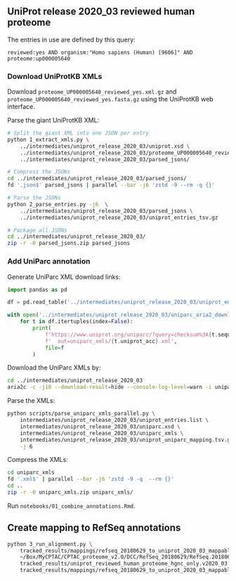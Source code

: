 ## UniProt release 2020_03 reviewed human proteome
The entries in use are defined by this query:

    reviewed:yes AND organism:"Homo sapiens (Human) [9606]" AND proteome:up000005640


### Download UniProtKB XMLs
Download `proteome_UP000005640_reviewed_yes.xml.gz` and `proteome_UP000005640_reviewed_yes.fasta.gz`
using the UniProtKB web interface.

Parse the giant UniProtKB XML:
```bash
# Split the giant XML into one JSON per entry
python 1_extract_xmls.py \
    ../intermediates/uniprot_release_2020_03/uniprot.xsd \
    ../intermediates/uniprot_release_2020_03/proteome_UP000005640_reviewed_yes.xml.gz \
    ../intermediates/uniprot_release_2020_03/parsed_jsons/

# Compress the JSONs
cd ../intermediates/uniprot_release_2020_03/parsed_jsons/
fd '.json$' parsed_jsons | parallel --bar -j6 'zstd -9 --rm -q {}'

# Parse the JSONs
python 2_parse_entries.py -j6  \
    ../intermediates/uniprot_release_2020_03/parsed_jsons \
    ../intermediates/uniprot_release_2020_03/uniprot_entries_tsv.gz

# Package all JSONs
cd ../intermediates/uniprot_release_2020_03/
zip -r -0 parsed_jsons.zip parsed_jsons
```


### Add UniParc annotation
Generate UniParc XML download links:

```python
import pandas as pd

df = pd.read_table('../intermediates/uniprot_release_2020_03/uniprot_entries_tsv.gz')

with open('../intermediates/uniprot_release_2020_03/uniparc_aria2_downloads.links', 'w') as f:
    for t in df.itertuples(index=False):
        print(
            f'https://www.uniprot.org/uniparc/?query=checksum%3A{t.sequence_crc64_checksum}&format=xml\n'
            f'  out=uniparc_xmls/{t.uniprot_acc}.xml',
            file=f
        )
```

Download the UniParc XMLs by:

```bash
cd ../intermediates/uniprot_release_2020_03
aria2c -c -j10 --download-result=hide --console-log-level=warn -i uniparc_aria2_downloads.links
```

Parse the XMLs:

```bash
python scripts/parse_uniparc_xmls_parallel.py \
    intermediates/uniprot_release_2020_03/uniprot_entries.list \
    intermediates/uniprot_release_2020_03/uniparc.xsd \
    intermediates/uniprot_release_2020_03/uniparc_xmls \
    intermediates/uniprot_release_2020_03/uniprot_uniparc_mapping.tsv.gz \
    -j 6
```

Compress the XMLs:

```bash
cd uniparc_xmls
fd '.xml$' | parallel --bar -j6 'zstd -9 -q  --rm {}'
cd ..
zip -r -0 uniparc_xmls.zip uniparc_xmls/
```

Run `notebooks/01_combine_annotations.Rmd`.


## Create mapping to RefSeq annotations

```bash
python 3_run_alignment.py \
    tracked_results/mappings/refseq_20180629_to_uniprot_2020_03_mappable.tsv.gz \
    ~/Box/MyCPTAC/CPTAC_proteome_v2.0/DCC/RefSeq_20180629/RefSeq.20180629_Human_ucsc_hg38_cpdbnr_mito_264contams.fasta.gz \
    tracked_results/uniprot_reviewed_human_proteome_hgnc_only.v2020_03.fasta.gz  \
    tracked_results/mappings/refseq_20180629_to_uniprot_2020_03_mappable.coord_mapping.tsv.gz
```
